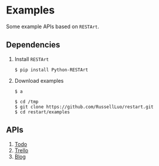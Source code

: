 # Examples

Some example APIs based on `RESTArt`.


## Dependencies

1. Install `RESTArt`

    ```
    $ pip install Python-RESTArt
    ```

2. Download examples
    ```
    $ a
    ```
    ```
    $ cd /tmp
    $ git clone https://github.com/RussellLuo/restart.git
    $ cd restart/examples
    ```


## APIs

1. [Todo](todo)
2. [Trello](trello)
3. [Blog](blogs)

